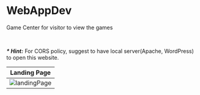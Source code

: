 # WebAppDev
Game Center for visitor to view the games

<br>

***\* Hint:*** For CORS policy, suggest to have local server(Apache, WordPress) to open this website.

Landing Page|
---|
|<img src="https://github.com/err03/WebAppDev/assets/img/landing_page.png" alt="landingPage">|
